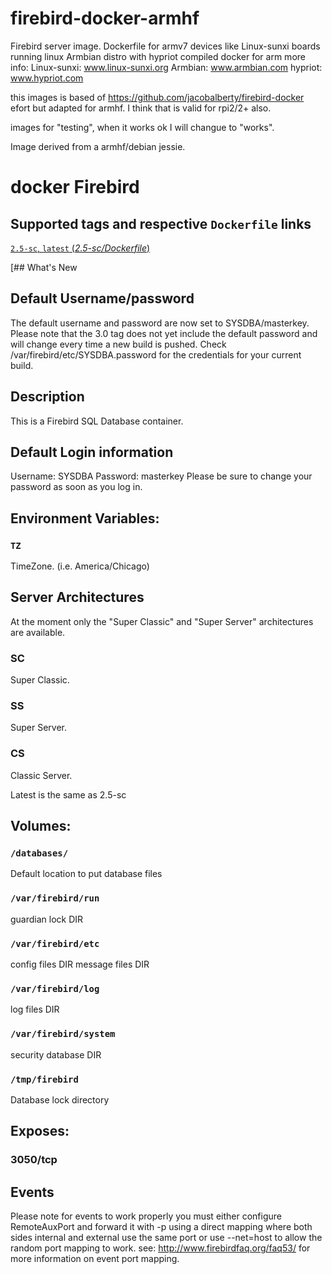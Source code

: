 # firebird-docker-armhf
Firebird server image. Dockerfile for armv7 devices like Linux-sunxi boards running linux Armbian distro with hypriot compiled docker for arm more info: Linux-sunxi: www.linux-sunxi.org Armbian: www.armbian.com hypriot: www.hypriot.com

this images is based of https://github.com/jacobalberty/firebird-docker efort but adapted for armhf. I think that is valid for rpi2/2+ also.

images for "testing", when it works ok I will changue to "works".

Image derived from a armhf/debian jessie.

# docker Firebird

## Supported tags and respective `Dockerfile` links

[`2.5-sc`, `latest` (*2.5-sc/Dockerfile*)](https://github.com/jacobalberty/firebird-docker/blob/master/2.5-sc/Dockerfile)

[## What's New
## Default Username/password
The default username and password are now set to SYSDBA/masterkey.
Please note that the 3.0 tag does not yet include the default password and will change every time a new build is pushed.
Check /var/firebird/etc/SYSDBA.password for the credentials for your current build.

## Description
This is a Firebird SQL Database container.

## Default Login information
Username: SYSDBA
Password: masterkey
Please be sure to change your password as soon as you log in.

## Environment Variables:
### `TZ`
TimeZone. (i.e. America/Chicago)

## Server Architectures
At the moment only the "Super Classic" and "Super Server" architectures are available.

### SC
Super Classic.
### SS
Super Server.
### CS
Classic Server.

Latest is the same as 2.5-sc

## Volumes:

### `/databases/`
Default location to put database files

### `/var/firebird/run`
guardian lock DIR

### `/var/firebird/etc`
config files DIR
message files DIR

### `/var/firebird/log`
log files DIR

### `/var/firebird/system`
security database DIR

### `/tmp/firebird`
Database lock directory

## Exposes: 
### 3050/tcp

## Events
Please note for events to work properly you must either configure RemoteAuxPort and forward it with -p using a direct mapping where both sides internal and external use the same port or use --net=host to allow the random port mapping to work.
see: http://www.firebirdfaq.org/faq53/ for more information on event port mapping.
